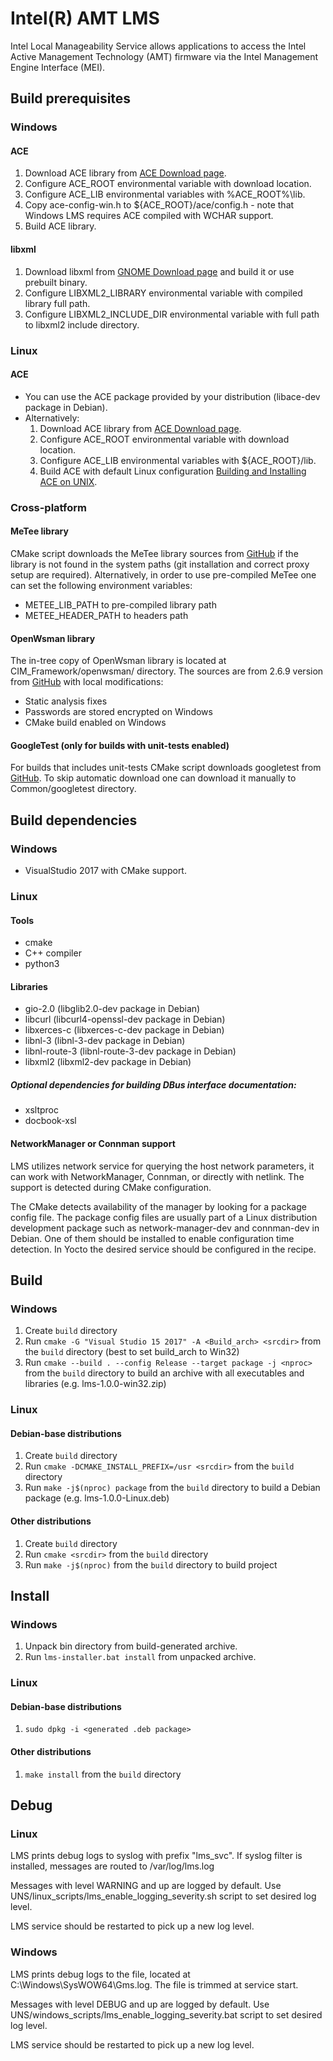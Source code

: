 Intel(R) AMT LMS
================
Intel Local Manageability Service allows applications
to access the Intel Active Management Technology (AMT) firmware via
the Intel Management Engine Interface (MEI).

## Build prerequisites

### Windows

#### ACE
1. Download ACE library from [ACE Download page](http://download.dre.vanderbilt.edu/).
2. Configure ACE_ROOT environmental variable with download location.
3. Configure ACE_LIB environmental variables with %ACE_ROOT%\lib.
4. Copy ace-config-win.h to ${ACE_ROOT}/ace/config.h - note that Windows LMS requires ACE compiled with WCHAR support.
5. Build ACE library.

#### libxml
1. Download libxml from [GNOME Download page](https://gitlab.gnome.org/GNOME/libxml2/-/archive/master/libxml2-master.zip') and build it or use prebuilt binary.
2. Configure LIBXML2_LIBRARY environmental variable with compiled library full path.
3. Configure LIBXML2_INCLUDE_DIR environmental variable with full path to libxml2 include directory.

### Linux

#### ACE
 * You can use the ACE package provided by your distribution (libace-dev package in Debian).
 * Alternatively:
   1. Download ACE library from [ACE Download page](http://download.dre.vanderbilt.edu/).
   2. Configure ACE_ROOT environmental variable with download location.
   3. Configure ACE_LIB environmental variables with ${ACE_ROOT}/lib.
   4. Build ACE with default Linux configuration [Building and Installing ACE on UNIX](http://www.dre.vanderbilt.edu/~schmidt/DOC_ROOT/ACE/ACE-INSTALL.html#unix).

### Cross-platform

#### MeTee library
CMake script downloads the MeTee library sources from [GitHub](https://github.com/intel/metee)
if the library is not found in the system paths (git installation and correct proxy setup are required).
Alternatively, in order to use pre-compiled MeTee one can set the following environment variables:
 * METEE_LIB_PATH to pre-compiled library path
 * METEE_HEADER_PATH to headers path

#### OpenWsman library
The in-tree copy of OpenWsman library is located at CIM_Framework/openwsman/ directory.
The sources are from 2.6.9 version from [GitHub](https://github.com/Openwsman/openwsman) with local modifications:
* Static analysis fixes
* Passwords are stored encrypted on Windows
* CMake build enabled on Windows

#### GoogleTest (only for builds with unit-tests enabled)

For builds that includes unit-tests CMake script downloads googletest from [GitHub](https://github.com/google/googletest).
To skip automatic download one can download it manually to Common/googletest directory.

## Build dependencies

### Windows
* VisualStudio 2017 with CMake support.

### Linux
#### Tools
* cmake
* C++ compiler
* python3

#### Libraries

* gio-2.0 (libglib2.0-dev package in Debian)
* libcurl (libcurl4-openssl-dev package in Debian)
* libxerces-c (libxerces-c-dev package in Debian)
* libnl-3 (libnl-3-dev package in Debian)
* libnl-route-3 (libnl-route-3-dev package in Debian)
* libxml2 (libxml2-dev package in Debian)

##### Optional dependencies for building DBus interface documentation:
* xsltproc
* docbook-xsl

#### NetworkManager or Connman support

LMS utilizes network service for querying the host network parameters, it can work with NetworkManager, Connman, or directly with netlink.
The support is detected during CMake configuration.

The CMake detects availability of the manager by looking for a package config file.
The package config files are usually part of a Linux distribution development package such as network-manager-dev and connman-dev in Debian.
One of them should be installed to enable configuration time detection.
In Yocto the desired service should be configured in the recipe. 

## Build

### Windows

1. Create `build` directory
2. Run `cmake -G "Visual Studio 15 2017" -A <Build_arch> <srcdir>` from the `build` directory (best to set build_arch to Win32)
3. Run `cmake --build . --config Release --target package -j <nproc>` from the `build` directory to build an archive with all executables and libraries (e.g. lms-1.0.0-win32.zip)

### Linux

#### Debian-base distributions

1. Create `build` directory
2. Run `cmake -DCMAKE_INSTALL_PREFIX=/usr <srcdir>` from the `build` directory
3. Run `make -j$(nproc) package` from the `build` directory to build a Debian package (e.g. lms-1.0.0-Linux.deb)

#### Other distributions

1. Create `build` directory
2. Run `cmake <srcdir>` from the `build` directory
3. Run `make -j$(nproc)` from the `build` directory to build project

## Install

### Windows

1. Unpack bin directory from build-generated archive.
2. Run `lms-installer.bat install` from unpacked archive.

### Linux

#### Debian-base distributions

1. `sudo dpkg -i <generated .deb package>`

#### Other distributions

1. `make install` from the `build` directory

## Debug

### Linux

LMS prints debug logs to syslog with prefix "lms_svc". If syslog filter is installed, messages are routed to /var/log/lms.log

Messages with level WARNING and up are logged by default. Use UNS/linux_scripts/lms_enable_logging_severity.sh script to set desired log level.

LMS service should be restarted to pick up a new log level.

### Windows

LMS prints debug logs to the file, located at C:\Windows\SysWOW64\Gms.log. The file is trimmed at service start.

Messages with level DEBUG and up are logged by default. Use UNS/windows_scripts/lms_enable_logging_severity.bat script to set desired log level.

LMS service should be restarted to pick up a new log level.
